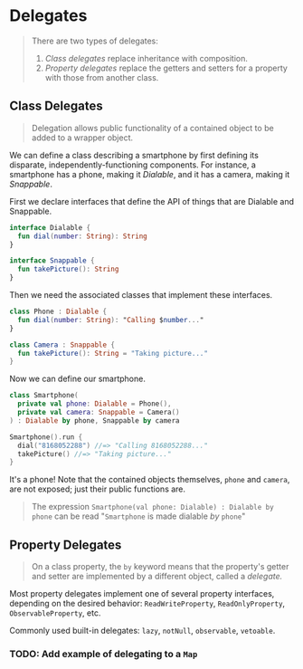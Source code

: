 # Delegates

> There are two types of delegates:
> 1. *Class delegates* replace inheritance with composition.
> 2. *Property delegates* replace the getters and setters for a property with those from another class.


## Class Delegates

> Delegation allows public functionality of a contained object to be added to a wrapper object.

We can define a class describing a smartphone by first defining its disparate, independently-functioning components. For instance, a smartphone has a phone, making it *Dialable*, and it has a camera, making it *Snappable*.

First we declare interfaces that define the API of things that are Dialable and Snappable.

```kotlin
interface Dialable {
  fun dial(number: String): String
}

interface Snappable {
  fun takePicture(): String
}
```

Then we need the associated classes that implement these interfaces.

```kotlin
class Phone : Dialable {
  fun dial(number: String): "Calling $number..."
}

class Camera : Snappable {
  fun takePicture(): String = "Taking picture..."
}
```

Now we can define our smartphone.

```kotlin
class Smartphone(
  private val phone: Dialable = Phone(),
  private val camera: Snappable = Camera()
) : Dialable by phone, Snappable by camera

Smartphone().run {
  dial("8168052288") //=> "Calling 8168052288..."
  takePicture() //=> "Taking picture..."
}
```

It's a phone! Note that the contained objects themselves, `phone` and `camera`, are not exposed; just their public functions are.

> The expression `Smartphone(val phone: Dialable) : Dialable by phone` can be read "`Smartphone` is made dialable *by* `phone`"

## Property Delegates

> On a class property, the `by` keyword means that the property's getter and setter are implemented by a different object, called a *delegate.*

Most property delegates implement one of several property interfaces, depending on the desired behavior: `ReadWriteProperty`, `ReadOnlyProperty`, `ObservableProperty`, etc.

Commonly used built-in delegates: `lazy`, `notNull`, `observable`, `vetoable`.



### TODO: Add example of delegating to a `Map`
